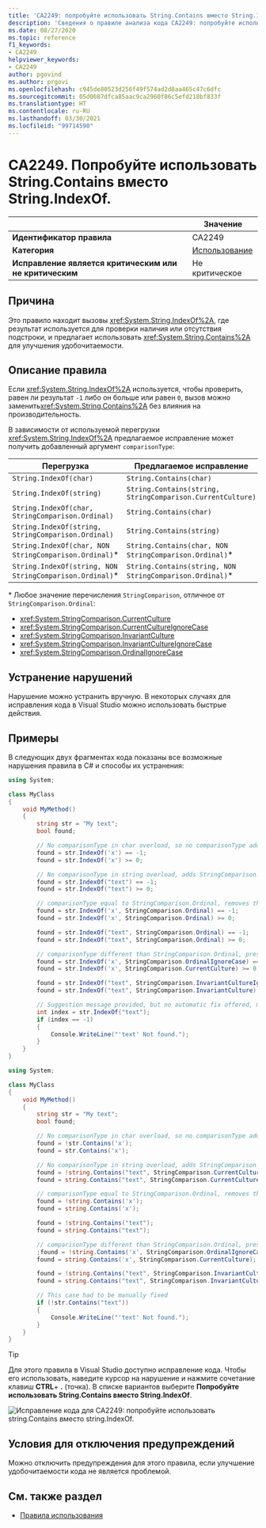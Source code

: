 ```yaml
---
title: 'CA2249: попробуйте использовать String.Contains вместо String.IndexOf (анализ кода)'
description: 'Сведения о правиле анализа кода CA2249: попробуйте использовать String.Contains вместо String.IndexOf'
ms.date: 08/27/2020
ms.topic: reference
f1_keywords:
- CA2249
helpviewer_keywords:
- CA2249
author: pgovind
ms.author: prgovi
ms.openlocfilehash: c945de80523d256f49f574ad2d8aa465c47c6dfc
ms.sourcegitcommit: 05d0087dfca85aac9ca2960f86c5efd218bf833f
ms.translationtype: HT
ms.contentlocale: ru-RU
ms.lasthandoff: 03/30/2021
ms.locfileid: "99714590"
---
```

# <a name="ca2249-consider-using-stringcontains-instead-of-stringindexof"></a>CA2249. Попробуйте использовать String.Contains вместо String.IndexOf.

| | Значение |
|-|-|
| **Идентификатор правила** |CA2249|
| **Категория** |[Использование](usage-warnings.md)|
| **Исправление является критическим или не критическим** |Не критическое|

## <a name="cause"></a>Причина

Это правило находит вызовы <xref:System.String.IndexOf%2A>, где результат используется для проверки наличия или отсутствия подстроки, и предлагает использовать <xref:System.String.Contains%2A> для улучшения удобочитаемости.

## <a name="rule-description"></a>Описание правила

Если <xref:System.String.IndexOf%2A> используется, чтобы проверить, равен ли результат `-1` либо он больше или равен `0`, вызов можно заменить<xref:System.String.Contains%2A> без влияния на производительность.

В зависимости от используемой перегрузки <xref:System.String.IndexOf%2A> предлагаемое исправление может получить добавленный аргумент `comparisonType`:

| Перегрузка | Предлагаемое исправление |
|----|----|
| `String.IndexOf(char)` | `String.Contains(char)` |
| `String.IndexOf(string)` | `String.Contains(string, StringComparison.CurrentCulture)` |
| `String.IndexOf(char, StringComparison.Ordinal)` | `String.Contains(char)` |
| `String.IndexOf(string, StringComparison.Ordinal)` | `String.Contains(string)` |
| `String.IndexOf(char, NON StringComparison.Ordinal)`\* | `String.Contains(char, NON StringComparison.Ordinal)`\* |
| `String.IndexOf(string, NON StringComparison.Ordinal)`\* | `String.Contains(string, NON StringComparison.Ordinal)`\* |

\* Любое значение перечисления `StringComparison`, отличное от `StringComparison.Ordinal`:

- <xref:System.StringComparison.CurrentCulture>
- <xref:System.StringComparison.CurrentCultureIgnoreCase>
- <xref:System.StringComparison.InvariantCulture>
- <xref:System.StringComparison.InvariantCultureIgnoreCase>
- <xref:System.StringComparison.OrdinalIgnoreCase>

## <a name="how-to-fix-violations"></a>Устранение нарушений

Нарушение можно устранить вручную. В некоторых случаях для исправления кода в Visual Studio можно использовать быстрые действия.

## <a name="examples"></a>Примеры

В следующих двух фрагментах кода показаны все возможные нарушения правила в C# и способы их устранения:

```csharp
using System;

class MyClass
{
    void MyMethod()
    {
        string str = "My text";
        bool found;

        // No comparisonType in char overload, so no comparisonType added in resulting fix
        found = str.IndexOf('x') == -1;
        found = str.IndexOf('x') >= 0;

        // No comparisonType in string overload, adds StringComparison.CurrentCulture to resulting fix
        found = str.IndexOf("text") == -1;
        found = str.IndexOf("text") >= 0;

        // comparisonType equal to StringComparison.Ordinal, removes the argument
        found = str.IndexOf('x', StringComparison.Ordinal) == -1;
        found = str.IndexOf('x', StringComparison.Ordinal) >= 0;

        found = str.IndexOf("text", StringComparison.Ordinal) == -1;
        found = str.IndexOf("text", StringComparison.Ordinal) >= 0;

        // comparisonType different than StringComparison.Ordinal, preserves the argument
        found = str.IndexOf('x', StringComparison.OrdinalIgnoreCase) == -1;
        found = str.IndexOf('x', StringComparison.CurrentCulture) >= 0;

        found = str.IndexOf("text", StringComparison.InvariantCultureIgnoreCase) == -1;
        found = str.IndexOf("text", StringComparison.InvariantCulture) >= 0;

        // Suggestion message provided, but no automatic fix offered, must be fixed manually
        int index = str.IndexOf("text");
        if (index == -1)
        {
            Console.WriteLine("'text' Not found.");
        }
    }
}
```

```csharp
using System;

class MyClass
{
    void MyMethod()
    {
        string str = "My text";
        bool found;

        // No comparisonType in char overload, so no comparisonType added in resulting fix
        found = !str.Contains('x');
        found = str.Contains('x');

        // No comparisonType in string overload, adds StringComparison.CurrentCulture to resulting fix
        found = !string.Contains("text", StringComparison.CurrentCulture);
        found = string.Contains("text", StringComparison.CurrentCulture);

        // comparisonType equal to StringComparison.Ordinal, removes the argument
        found = !string.Contains('x');
        found = string.Contains('x');

        found = !string.Contains("text");
        found = string.Contains("text");

        // comparisonType different than StringComparison.Ordinal, preserves the argument
        ;found = !string.Contains('x', StringComparison.OrdinalIgnoreCase)
        found = string.Contains('x', StringComparison.CurrentCulture);

        found = !string.Contains("text", StringComparison.InvariantCultureIgnoreCase);
        found = string.Contains("text", StringComparison.InvariantCulture);

        // This case had to be manually fixed
        if (!str.Contains("text"))
        {
            Console.WriteLine("'text' Not found.");
        }
    }
}
```

> [!TIP]
> Для этого правила в Visual Studio доступно исправление кода. Чтобы его использовать, наведите курсор на нарушение и нажмите сочетание клавиш **CTRL**+ **.** (точка). В списке вариантов выберите **Попробуйте использовать String.Contains вместо String.IndexOf**.
>
> ![Исправление кода для CA2249: попробуйте использовать string.Contains вместо string.IndexOf.](media/ca2249-codefix.png)

## <a name="when-to-suppress-warnings"></a>Условия для отключения предупреждений

Можно отключить предупреждения для этого правила, если улучшение удобочитаемости кода не является проблемой.

## <a name="see-also"></a>См. также раздел

- [Правила использования](usage-warnings.md)
